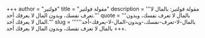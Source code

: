 +++
author = "فولتير"
title = "مقولة فولتير"
description = '''مقولة فولتير: بالمال لا تعرف نفسك، وبدون المال لا يعرفك أحد.'''
quote = '''بالمال لا تعرف نفسك، وبدون المال لا يعرفك أحد.'''
slug = '''بالمال-لا-تعرف-نفسك،-وبدون-المال-لا-يعرفك-أحد'''
+++
بالمال لا تعرف نفسك، وبدون المال لا يعرفك أحد.
